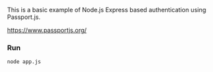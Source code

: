 This is a basic example of Node.js Express based authentication using Passport.js.

https://www.passportjs.org/

### Run
`node app.js`
